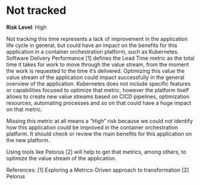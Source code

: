 # Not tracked

**Risk Level**: High

Not tracking this time represents a lack of improvement in the application life cycle in general, but could have an impact on the benefits for this application in a container orchestration platform, such as Kubernetes.
Software Delivery Performance [1] defines the Lead Time metric as the total time it takes for work to move through the value stream, from the moment the work is requested to the time it’s delivered. Optimizing this value the value stream of the application could impact successfully in the general overview of the application.
Kubernetes does not include specific features or capabilities focused to optimize that metric, however the platform itself allows to create new value streams based on CICD pipelines, optimization resources, automating processes and so on that could have a huge impact on that metric.

Missing this metric at all means a “High” risk because we could not identify how this application could be improved in the container orchestration platform. It should check or review the main benefits for this application on the new platform.

Using tools like Pelorus [2] will help to get that metrics, among others, to optimize the value stream of the application.

References:
[1] Exploring a Metrics-Driven approach to transformation
[2] Pelorus
